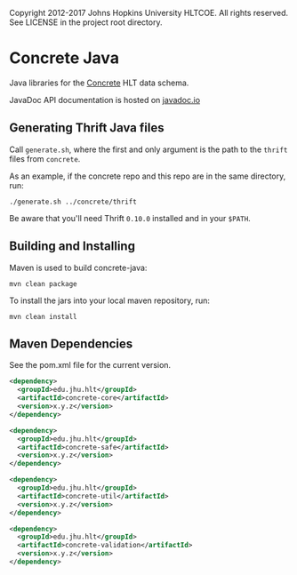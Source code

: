 Copyright 2012-2017 Johns Hopkins University HLTCOE.
All rights reserved. See LICENSE in the project root directory.

Concrete Java
=============
Java libraries for the [Concrete](https://github.com/hltcoe/concrete) HLT data schema.

JavaDoc API documentation is hosted on
[javadoc.io](http://www.javadoc.io/doc/edu.jhu.hlt/concrete-core)

Generating Thrift Java files
----------------------------
Call `generate.sh`, where the first and only argument is the
path to the `thrift` files from `concrete`.

As an example, if the concrete repo and this repo are in the same directory, run:
```shell
./generate.sh ../concrete/thrift
```

Be aware that you'll need Thrift `0.10.0` installed and in your `$PATH`.

Building and Installing
-----------------------
Maven is used to build concrete-java:
```shell
mvn clean package
```

To install the jars into your local maven repository, run:
```shell
mvn clean install
```

Maven Dependencies
----------
See the pom.xml file for the current version.

```xml
<dependency>
  <groupId>edu.jhu.hlt</groupId>
  <artifactId>concrete-core</artifactId>
  <version>x.y.z</version>
</dependency>
```

```xml
<dependency>
  <groupId>edu.jhu.hlt</groupId>
  <artifactId>concrete-safe</artifactId>
  <version>x.y.z</version>
</dependency>
```

```xml
<dependency>
  <groupId>edu.jhu.hlt</groupId>
  <artifactId>concrete-util</artifactId>
  <version>x.y.z</version>
</dependency>
```

```xml
<dependency>
  <groupId>edu.jhu.hlt</groupId>
  <artifactId>concrete-validation</artifactId>
  <version>x.y.z</version>
</dependency>
```
